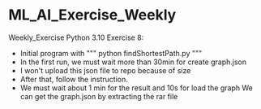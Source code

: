 # ML_AI_Exercise_Weekly
Weekly_Exercise
Python 3.10
Exercise 8:
  + Initial program with """ python findShortestPath.py """
  + In the first run, we must wait more than 30min for create graph.json
  + I won't upload this json file to repo because of size
  + After that, follow the instruction.
  + We must wait about 1 min for the result and 10s for load the graph
We can get the graph.json by extracting the rar file

